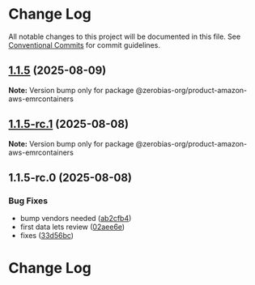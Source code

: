 # Change Log

All notable changes to this project will be documented in this file.
See [Conventional Commits](https://conventionalcommits.org) for commit guidelines.

## [1.1.5](https://github.com/zerobias-org/product/compare/@zerobias-org/product-amazon-aws-emrcontainers@1.1.5-rc.1...@zerobias-org/product-amazon-aws-emrcontainers@1.1.5) (2025-08-09)

**Note:** Version bump only for package @zerobias-org/product-amazon-aws-emrcontainers





## [1.1.5-rc.1](https://github.com/zerobias-org/product/compare/@zerobias-org/product-amazon-aws-emrcontainers@1.1.5-rc.0...@zerobias-org/product-amazon-aws-emrcontainers@1.1.5-rc.1) (2025-08-08)

**Note:** Version bump only for package @zerobias-org/product-amazon-aws-emrcontainers





## 1.1.5-rc.0 (2025-08-08)


### Bug Fixes

* bump vendors needed ([ab2cfb4](https://github.com/zerobias-org/product/commit/ab2cfb4a9cf2e3008e08b068f98011fec096c932))
* first data lets review ([02aee6e](https://github.com/zerobias-org/product/commit/02aee6e8c4f11675de7c63a00f4c8254a67a4dd7))
* fixes ([33d56bc](https://github.com/zerobias-org/product/commit/33d56bcaedf3fa5e3939a33c0fb57eda53539d05))





# Change Log
